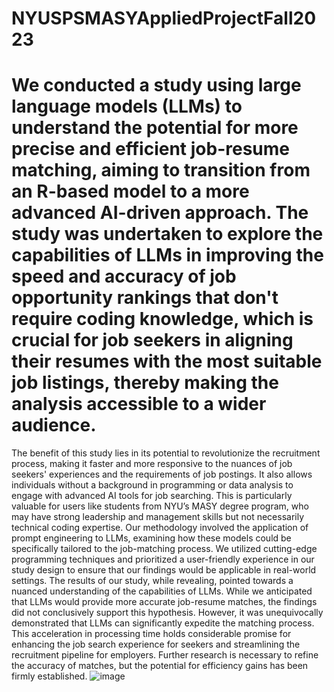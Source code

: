 # NYUSPSMASYAppliedProjectFall2023

# We conducted a study using large language models (LLMs) to understand the potential for more precise and efficient job-resume matching, aiming to transition from an R-based model to a more advanced AI-driven approach. The study was undertaken to explore the capabilities of LLMs in improving the speed and accuracy of job opportunity rankings that don't require coding knowledge, which is crucial for job seekers in aligning their resumes with the most suitable job listings, thereby making the analysis accessible to a wider audience.
The benefit of this study lies in its potential to revolutionize the recruitment process, making it faster and more responsive to the nuances of job seekers' experiences and the requirements of job postings. It also allows individuals without a background in programming or data analysis to engage with advanced AI tools for job searching.  This is particularly valuable for users like students from NYU’s MASY degree program, who may have strong leadership and management skills but not necessarily technical coding expertise.
Our methodology involved the application of prompt engineering to LLMs, examining how these models could be specifically tailored to the job-matching process. We utilized cutting-edge programming techniques and prioritized a user-friendly experience in our study design to ensure that our findings would be applicable in real-world settings.
The results of our study, while revealing, pointed towards a nuanced understanding of the capabilities of LLMs. While we anticipated that LLMs would provide more accurate job-resume matches, the findings did not conclusively support this hypothesis. However, it was unequivocally demonstrated that LLMs can significantly expedite the matching process. This acceleration in processing time holds considerable promise for enhancing the job search experience for seekers and streamlining the recruitment pipeline for employers. Further research is necessary to refine the accuracy of matches, but the potential for efficiency gains has been firmly established.
![image](https://github.com/tongst622/NYUSPSMASYAppliedProjectFall2023/assets/114318276/d94f3ac3-ad03-4c18-98ae-92cb6fde3742)
